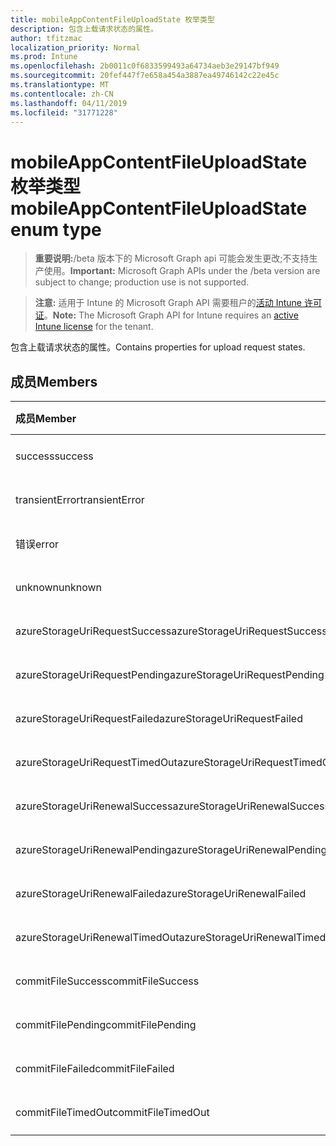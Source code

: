 ```yaml
---
title: mobileAppContentFileUploadState 枚举类型
description: 包含上载请求状态的属性。
author: tfitzmac
localization_priority: Normal
ms.prod: Intune
ms.openlocfilehash: 2b0011c0f6833599493a64734aeb3e29147bf949
ms.sourcegitcommit: 20fef447f7e658a454a3887ea49746142c22e45c
ms.translationtype: MT
ms.contentlocale: zh-CN
ms.lasthandoff: 04/11/2019
ms.locfileid: "31771228"
---
```

# <a name="mobileappcontentfileuploadstate-enum-type"></a><span data-ttu-id="1dda2-103">mobileAppContentFileUploadState 枚举类型</span><span class="sxs-lookup"><span data-stu-id="1dda2-103">mobileAppContentFileUploadState enum type</span></span>

> <span data-ttu-id="1dda2-104">**重要说明:**/beta 版本下的 Microsoft Graph api 可能会发生更改;不支持生产使用。</span><span class="sxs-lookup"><span data-stu-id="1dda2-104">**Important:** Microsoft Graph APIs under the /beta version are subject to change; production use is not supported.</span></span>

> <span data-ttu-id="1dda2-105">**注意:** 适用于 Intune 的 Microsoft Graph API 需要租户的[活动 Intune 许可证](https://go.microsoft.com/fwlink/?linkid=839381)。</span><span class="sxs-lookup"><span data-stu-id="1dda2-105">**Note:** The Microsoft Graph API for Intune requires an [active Intune license](https://go.microsoft.com/fwlink/?linkid=839381) for the tenant.</span></span>

<span data-ttu-id="1dda2-106">包含上载请求状态的属性。</span><span class="sxs-lookup"><span data-stu-id="1dda2-106">Contains properties for upload request states.</span></span>

## <a name="members"></a><span data-ttu-id="1dda2-107">成员</span><span class="sxs-lookup"><span data-stu-id="1dda2-107">Members</span></span>
|<span data-ttu-id="1dda2-108">成员</span><span class="sxs-lookup"><span data-stu-id="1dda2-108">Member</span></span>|<span data-ttu-id="1dda2-109">值</span><span class="sxs-lookup"><span data-stu-id="1dda2-109">Value</span></span>|<span data-ttu-id="1dda2-110">说明</span><span class="sxs-lookup"><span data-stu-id="1dda2-110">Description</span></span>|
|:---|:---|:---|
|<span data-ttu-id="1dda2-111">success</span><span class="sxs-lookup"><span data-stu-id="1dda2-111">success</span></span>|<span data-ttu-id="1dda2-112">0</span><span class="sxs-lookup"><span data-stu-id="1dda2-112">0</span></span>|<span data-ttu-id="1dda2-113">尚未记录</span><span class="sxs-lookup"><span data-stu-id="1dda2-113">Not yet documented</span></span>|
|<span data-ttu-id="1dda2-114">transientError</span><span class="sxs-lookup"><span data-stu-id="1dda2-114">transientError</span></span>|<span data-ttu-id="1dda2-115">1</span><span class="sxs-lookup"><span data-stu-id="1dda2-115">1</span></span>|<span data-ttu-id="1dda2-116">尚未记录</span><span class="sxs-lookup"><span data-stu-id="1dda2-116">Not yet documented</span></span>|
|<span data-ttu-id="1dda2-117">错误</span><span class="sxs-lookup"><span data-stu-id="1dda2-117">error</span></span>|<span data-ttu-id="1dda2-118">双面</span><span class="sxs-lookup"><span data-stu-id="1dda2-118">2</span></span>|<span data-ttu-id="1dda2-119">尚未记录</span><span class="sxs-lookup"><span data-stu-id="1dda2-119">Not yet documented</span></span>|
|<span data-ttu-id="1dda2-120">unknown</span><span class="sxs-lookup"><span data-stu-id="1dda2-120">unknown</span></span>|<span data-ttu-id="1dda2-121">第三章</span><span class="sxs-lookup"><span data-stu-id="1dda2-121">3</span></span>|<span data-ttu-id="1dda2-122">尚未记录</span><span class="sxs-lookup"><span data-stu-id="1dda2-122">Not yet documented</span></span>|
|<span data-ttu-id="1dda2-123">azureStorageUriRequestSuccess</span><span class="sxs-lookup"><span data-stu-id="1dda2-123">azureStorageUriRequestSuccess</span></span>|<span data-ttu-id="1dda2-124">100</span><span class="sxs-lookup"><span data-stu-id="1dda2-124">100</span></span>|<span data-ttu-id="1dda2-125">尚未记录</span><span class="sxs-lookup"><span data-stu-id="1dda2-125">Not yet documented</span></span>|
|<span data-ttu-id="1dda2-126">azureStorageUriRequestPending</span><span class="sxs-lookup"><span data-stu-id="1dda2-126">azureStorageUriRequestPending</span></span>|<span data-ttu-id="1dda2-127">101</span><span class="sxs-lookup"><span data-stu-id="1dda2-127">101</span></span>|<span data-ttu-id="1dda2-128">尚未记录</span><span class="sxs-lookup"><span data-stu-id="1dda2-128">Not yet documented</span></span>|
|<span data-ttu-id="1dda2-129">azureStorageUriRequestFailed</span><span class="sxs-lookup"><span data-stu-id="1dda2-129">azureStorageUriRequestFailed</span></span>|<span data-ttu-id="1dda2-130">102</span><span class="sxs-lookup"><span data-stu-id="1dda2-130">102</span></span>|<span data-ttu-id="1dda2-131">尚未记录</span><span class="sxs-lookup"><span data-stu-id="1dda2-131">Not yet documented</span></span>|
|<span data-ttu-id="1dda2-132">azureStorageUriRequestTimedOut</span><span class="sxs-lookup"><span data-stu-id="1dda2-132">azureStorageUriRequestTimedOut</span></span>|<span data-ttu-id="1dda2-133">103</span><span class="sxs-lookup"><span data-stu-id="1dda2-133">103</span></span>|<span data-ttu-id="1dda2-134">尚未记录</span><span class="sxs-lookup"><span data-stu-id="1dda2-134">Not yet documented</span></span>|
|<span data-ttu-id="1dda2-135">azureStorageUriRenewalSuccess</span><span class="sxs-lookup"><span data-stu-id="1dda2-135">azureStorageUriRenewalSuccess</span></span>|<span data-ttu-id="1dda2-136">200</span><span class="sxs-lookup"><span data-stu-id="1dda2-136">200</span></span>|<span data-ttu-id="1dda2-137">尚未记录</span><span class="sxs-lookup"><span data-stu-id="1dda2-137">Not yet documented</span></span>|
|<span data-ttu-id="1dda2-138">azureStorageUriRenewalPending</span><span class="sxs-lookup"><span data-stu-id="1dda2-138">azureStorageUriRenewalPending</span></span>|<span data-ttu-id="1dda2-139">201</span><span class="sxs-lookup"><span data-stu-id="1dda2-139">201</span></span>|<span data-ttu-id="1dda2-140">尚未记录</span><span class="sxs-lookup"><span data-stu-id="1dda2-140">Not yet documented</span></span>|
|<span data-ttu-id="1dda2-141">azureStorageUriRenewalFailed</span><span class="sxs-lookup"><span data-stu-id="1dda2-141">azureStorageUriRenewalFailed</span></span>|<span data-ttu-id="1dda2-142">202</span><span class="sxs-lookup"><span data-stu-id="1dda2-142">202</span></span>|<span data-ttu-id="1dda2-143">尚未记录</span><span class="sxs-lookup"><span data-stu-id="1dda2-143">Not yet documented</span></span>|
|<span data-ttu-id="1dda2-144">azureStorageUriRenewalTimedOut</span><span class="sxs-lookup"><span data-stu-id="1dda2-144">azureStorageUriRenewalTimedOut</span></span>|<span data-ttu-id="1dda2-145">203</span><span class="sxs-lookup"><span data-stu-id="1dda2-145">203</span></span>|<span data-ttu-id="1dda2-146">尚未记录</span><span class="sxs-lookup"><span data-stu-id="1dda2-146">Not yet documented</span></span>|
|<span data-ttu-id="1dda2-147">commitFileSuccess</span><span class="sxs-lookup"><span data-stu-id="1dda2-147">commitFileSuccess</span></span>|<span data-ttu-id="1dda2-148">300</span><span class="sxs-lookup"><span data-stu-id="1dda2-148">300</span></span>|<span data-ttu-id="1dda2-149">尚未记录</span><span class="sxs-lookup"><span data-stu-id="1dda2-149">Not yet documented</span></span>|
|<span data-ttu-id="1dda2-150">commitFilePending</span><span class="sxs-lookup"><span data-stu-id="1dda2-150">commitFilePending</span></span>|<span data-ttu-id="1dda2-151">301</span><span class="sxs-lookup"><span data-stu-id="1dda2-151">301</span></span>|<span data-ttu-id="1dda2-152">尚未记录</span><span class="sxs-lookup"><span data-stu-id="1dda2-152">Not yet documented</span></span>|
|<span data-ttu-id="1dda2-153">commitFileFailed</span><span class="sxs-lookup"><span data-stu-id="1dda2-153">commitFileFailed</span></span>|<span data-ttu-id="1dda2-154">302</span><span class="sxs-lookup"><span data-stu-id="1dda2-154">302</span></span>|<span data-ttu-id="1dda2-155">尚未记录</span><span class="sxs-lookup"><span data-stu-id="1dda2-155">Not yet documented</span></span>|
|<span data-ttu-id="1dda2-156">commitFileTimedOut</span><span class="sxs-lookup"><span data-stu-id="1dda2-156">commitFileTimedOut</span></span>|<span data-ttu-id="1dda2-157">303</span><span class="sxs-lookup"><span data-stu-id="1dda2-157">303</span></span>|<span data-ttu-id="1dda2-158">尚未记录</span><span class="sxs-lookup"><span data-stu-id="1dda2-158">Not yet documented</span></span>|





